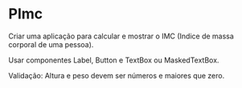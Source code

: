 
# PImc

Criar uma aplicação para calcular e mostrar o IMC (Indice de massa corporal de uma pessoa). 

Usar componentes Label, Button e TextBox ou MaskedTextBox. 

Validação: Altura e peso devem ser números e maiores que zero.
